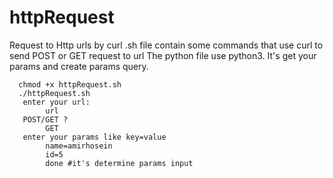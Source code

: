 # httpRequest
  Request to Http urls by curl
  .sh file contain some commands that use curl to send POST or GET request to url
  The python file use python3. It's get your params and create params query.
      
      chmod +x httpRequest.sh
      ./httpRequest.sh
       enter your url:
            url
       POST/GET ?
            GET
       enter your params like key=value
            name=amirhosein
            id=5
            done #it's determine params input
         
       
